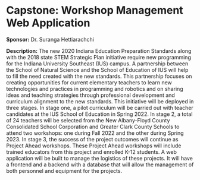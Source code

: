 # Capstone:  Workshop Management Web Application

**Sponsor:**  Dr. Suranga Hettiarachchi

**Description:**
The new 2020 Indiana Education Preparation Standards along with the 2018 state STEM Strategic Plan initiative require new programming for the Indiana University Southeast (IUS) campus.  A partnership between the School of Natural Science and the School of Education of IUS will help to fill the need created with the new standards.  This partnership focuses on creating opportunities for current elementary teachers to learn new technologies and practices in programming and robotics and on sharing ideas and teaching strategies through professional development and curriculum alignment to the new standards.  This initiative will be deployed in three stages.  In stage one, a pilot curriculum will be carried out with teacher candidates at the IUS School of Education in Spring 2022.  In stage 2, a total of 24 teachers will be selected from the New Albany-Floyd County Consolidated School Corporation and Greater Clark County Schools to attend two workshops:  one during Fall 2022 and the other during Spring 2023.  In stage 3, the success of the project outcomes will continue as Project Ahead workshops.  These Project Ahead workshops will include trained educators from this project and enrolled K-12 students.  A web application will be built to manage the logistics of these projects.  It will have a frontend and a backend with a database that will allow the management of both personnel and equipment for the projects.